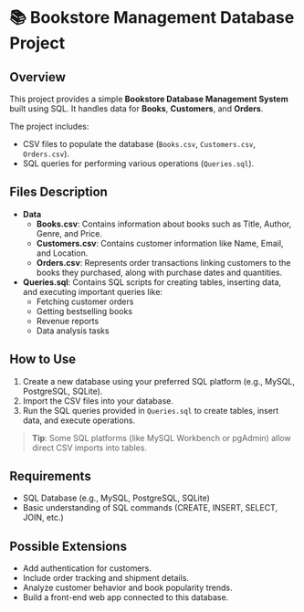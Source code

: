 # 📚 Bookstore Management Database Project

## Overview
This project provides a simple **Bookstore Database Management System** built using SQL. It handles data for **Books**, **Customers**, and **Orders**.

The project includes:
- CSV files to populate the database (`Books.csv`, `Customers.csv`, `Orders.csv`).
- SQL queries for performing various operations (`Queries.sql`).


## Files Description
- **Data**
  - **Books.csv**: Contains information about books such as Title, Author, Genre, and Price.
  - **Customers.csv**: Contains customer information like Name, Email, and Location.
  - **Orders.csv**: Represents order transactions linking customers to the books they purchased, along with purchase dates and quantities.
- **Queries.sql**: Contains SQL scripts for creating tables, inserting data, and executing important queries like:
  - Fetching customer orders
  - Getting bestselling books
  - Revenue reports
  - Data analysis tasks

## How to Use
1. Create a new database using your preferred SQL platform (e.g., MySQL, PostgreSQL, SQLite).
2. Import the CSV files into your database.
3. Run the SQL queries provided in `Queries.sql` to create tables, insert data, and execute operations.

> **Tip**: Some SQL platforms (like MySQL Workbench or pgAdmin) allow direct CSV imports into tables.

## Requirements
- SQL Database (e.g., MySQL, PostgreSQL, SQLite)
- Basic understanding of SQL commands (CREATE, INSERT, SELECT, JOIN, etc.)

## Possible Extensions
- Add authentication for customers.
- Include order tracking and shipment details.
- Analyze customer behavior and book popularity trends.
- Build a front-end web app connected to this database.

